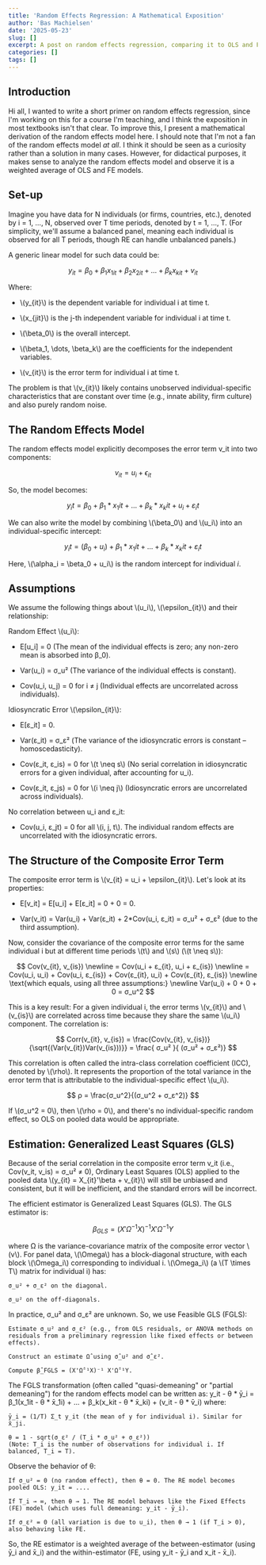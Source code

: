```yaml
---
title: 'Random Effects Regression: A Mathematical Exposition'
author: 'Bas Machielsen'
date: '2025-05-23'
slug: []
excerpt: A post on random effects regression, comparing it to OLS and FE.
categories: []
tags: []
---
```


## Introduction

Hi all, I wanted to write a short primer on random effects regression, since I'm working on this for a course I'm teaching,
and I think the exposition in most textbooks isn't that clear. 
To improve this, I present a mathematical derivation of the random effects model here. 
I should note that I'm not a fan of the random effects model _at all_. I think it should be seen as a curiosity rather than a solution in many cases. 
However, for didactical purposes, it makes sense to analyze the random effects model and observe it is a weighted average of OLS and FE models. 

## Set-up

Imagine you have data for N individuals (or firms, countries, etc.), denoted by i = 1, ..., N, observed over T time periods, denoted by t = 1, ..., T. (For simplicity, we'll assume a balanced panel, meaning each individual is observed for all T periods, though RE can handle unbalanced panels.)

A generic linear model for such data could be:

$$
y_{it} = \beta_0 + \beta_1 x_{1it} + \beta_2 x_{2it} + \dots + \beta_k x_{kit} + v_{it}
$$

Where:

  - \\(y_{it}\\) is the dependent variable for individual i at time t.

  - \\(x_{jit}\\) is the j-th independent variable for individual i at time t.

  - \\(\beta_0\\) is the overall intercept.

  - \\(\beta_1, \dots, \beta_k\\) are the coefficients for the independent variables.

  - \\(v_{it}\\) is the error term for individual i at time t.

The problem is that \\(v_{it}\\) likely contains unobserved individual-specific characteristics that are constant over time
(e.g., innate ability, firm culture) and also purely random noise.

## The Random Effects Model

The random effects model explicitly decomposes the error term v_it into two components:

$$v_{it} = u_{i} + \epsilon_{it}$$

So, the model becomes:

$$
y_it = β_0 + β_1*x_1it + ... + β_k*x_kit + u_i + ε_it
$$


We can also write the model by combining \\(\beta_0\\) and \\(u_i\\) into an individual-specific intercept:

$$
y_it = (β_0 + u_i) + β_1*x_1it + ... + β_k*x_kit + ε_it
$$

Here, \\(\alpha_i = \beta_0 + u_i\\) is the random intercept for individual $i$.


## Assumptions

We assume the following things about \\(u_i\\), \\(\epsilon_{it}\\) and their relationship:

Random Effect \\(u_i\\):

 - E[u_i] = 0 (The mean of the individual effects is zero; any non-zero mean is absorbed into β_0).

 - Var(u_i) = σ_u² (The variance of the individual effects is constant).

 - Cov(u_i, u_j) = 0 for i ≠ j (Individual effects are uncorrelated across individuals).


Idiosyncratic Error \\(\epsilon_{it}\\):

 - E[ε_it] = 0.

 - Var(ε_it) = σ_ε² (The variance of the idiosyncratic errors is constant – homoscedasticity).

 - Cov(ε_it, ε_is) = 0 for \\(t \neq s\\) (No serial correlation in idiosyncratic errors for a given individual, after accounting for u_i).

 - Cov(ε_it, ε_js) = 0 for \\(i \neq j\\) (Idiosyncratic errors are uncorrelated across individuals).


No correlation between u_i and ε_it:

 - Cov(u_i, ε_jt) = 0 for all \\(i, j, t\\). The individual random effects are uncorrelated with the idiosyncratic errors.


## The Structure of the Composite Error Term

The composite error term is \\(v_{it} = u_i + \epsilon_{it}\\). Let's look at its properties:

 - E[v_it] = E[u_i] + E[ε_it] = 0 + 0 = 0.

 - Var(v_it) = Var(u_i) + Var(ε_it) + 2*Cov(u_i, ε_it) = σ_u² + σ_ε² (due to the third assumption).

Now, consider the covariance of the composite error terms for the same individual i but at different time periods \\(t\\) and \\(s\\) (\\(t \neq s\\)):

$$
Cov(v_{it}, v_{is}) \newline
= Cov(u_i + ε_{it}, u_i + ε_{is}) \newline
= Cov(u_i, u_i) + Cov(u_i, ε_{is}) + Cov(ε_{it}, u_i) + Cov(ε_{it}, ε_{is}) \newline
\text{which equals, using all three assumptions:} \newline
Var(u_i) + 0 + 0 + 0 = σ_u^2
$$


This is a key result: For a given individual i, the error terms \\(v_{it}\\) and \\(v_{is}\\) are correlated 
across time because they share the same \\(u_i\\) component. The correlation is:

$$
Corr(v_{it}, v_{is}) = \frac{Cov(v_{it}, v_{is})}{\sqrt{(Var(v_{it})Var(v_{is}))}}
= \frac{ σ_u² }{ (σ_u² + σ_ε²)}
$$


This correlation is often called the intra-class correlation coefficient (ICC), denoted by \\(\rho\\). 
It represents the proportion of the total variance in the error term that is attributable to the individual-specific effect \\(u_i\\).

$$
ρ = \frac{σ_u^2}{(σ_u^2 + σ_ε^2)}
$$

If \\(σ_u^2 = 0\\), then \\(\rho = 0\\), and there's no individual-specific random effect, so OLS on pooled data would be appropriate.

## Estimation: Generalized Least Squares (GLS)

Because of the serial correlation in the composite error term v_it (i.e., Cov(v_it, v_is) = σ_u² ≠ 0), 
Ordinary Least Squares (OLS) applied to the pooled data \\(y_{it} = X_{it}'\beta + v_{it}\\) will still 
be unbiased and consistent, but it will be inefficient, and the standard errors will be incorrect.

The efficient estimator is Generalized Least Squares (GLS). The GLS estimator is:

$$
β_{GLS} = (X'\Omega^{-1}X)^{-1} X'\Omega^{-1}Y
$$

where Ω is the variance-covariance matrix of the composite error vector \\(v\\). 
For panel data, \\(\Omega\\) has a block-diagonal structure, with each block \\(\Omega_i\\) corresponding to individual i.
\\(\Omega_i\\) (a \\(T \times T\\) matrix for individual i) has:

    σ_u² + σ_ε² on the diagonal.

    σ_u² on the off-diagonals.

In practice, σ_u² and σ_ε² are unknown. So, we use Feasible GLS (FGLS):

    Estimate σ_u² and σ_ε² (e.g., from OLS residuals, or ANOVA methods on residuals from a preliminary regression like fixed effects or between effects).

    Construct an estimate Ω̂ using σ̂_u² and σ̂_ε².

    Compute β̂_FGLS = (X'Ω̂⁻¹X)⁻¹ X'Ω̂⁻¹Y.

The FGLS transformation (often called "quasi-demeaning" or "partial demeaning") for the random effects model can be written as:
y_it - θ * ȳ_i = β_1(x_1it - θ * x̄_1i) + ... + β_k(x_kit - θ * x̄_ki) + (v_it - θ * v̄_i)
where:

    ȳ_i = (1/T) Σ_t y_it (the mean of y for individual i). Similar for x̄_ji.

    θ = 1 - sqrt(σ_ε² / (T_i * σ_u² + σ_ε²))
    (Note: T_i is the number of observations for individual i. If balanced, T_i = T).

Observe the behavior of θ:

    If σ_u² = 0 (no random effect), then θ = 0. The RE model becomes pooled OLS: y_it = ....

    If T_i → ∞, then θ → 1. The RE model behaves like the Fixed Effects (FE) model (which uses full demeaning: y_it - ȳ_i).

    If σ_ε² = 0 (all variation is due to u_i), then θ → 1 (if T_i > 0), also behaving like FE.

So, the RE estimator is a weighted average of the between-estimator (using ȳ_i and x̄_i) and the within-estimator (FE, using y_it - ȳ_i and x_it - x̄_i).

